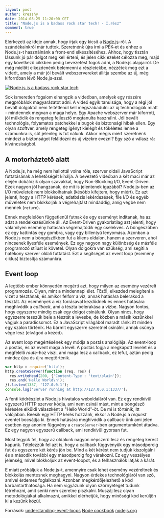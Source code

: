 ```yaml
---
layout: post
author: kresshy
date: 2014-03-25 11:20:00 CET
title: "Node.js is a badass rock star tech! - I.rész"
comment: true
---
```


Elérkezett az ideje annak, hogy írjak egy kicsit a [Node.js](http://nodejs.org/)-ről. A szándékainkról már tudtok. Szeretnénk újra írni a PÉK-et és ehhez a Node.js-t használnánk a front-end elkészítéséhez. Ahhoz, hogy tisztán lássunk jó pár dolgot meg kell érteni, és jelen cikk ezeket célozza meg, majd egy következő cikkben pedig bevezetést fogok adni, a Node.js alapjairól. De még mielőtt elkezdenénk belemenni a részletekbe, nézzétek meg ezt a videót, amely a már jól bevált webszervereket állítja szembe az új, még kiforróban lévő Node.js-szel.

[![Node.js is a badass rock star tech](http://img.youtube.com/vi/bzkRVzciAZg/0.jpg)](http://www.youtube.com/watch?v=bzkRVzciAZg)

Sok ismeretlen fogalom elhangzik a videóban, amelyek egy részére megpróbálok magyarázatot adni. A videó egyik tanulsága, hogy a régi jól bevált dolgoktól nem feltétlenül kell megszabadulni az új technológiák miatt - mindennek megvan a maga helye. Egy Apache webszerver már kiforrott, jól működik és rengeteg fejlesztő megtanulta használni. Jól bevált technológia, folyamatos patchekkel a bugok és biztonsági hibák ellen. Egy olyan szoftver, amely rengeteg igényt kielégít és tökéletes lenne a számunkra is, sőt jelenleg is fut nálunk. Akkor mégis miért szeretnénk mindezt a biztonságot feláldozni és új vizekre evezni? Egy szó a válasz rá: kíváncsiságból. 

## A motorháztető alatt

A Node.js, ha még nem hallottál volna róla, szerver oldali JavaScript futtatásának a lehetőségét kínálja. A bevezető videóban a két maci már az elején dobálózik olyan szavakkal, hogy Non-Blocking I/O, Event-Driven. Ezek nagyon jól hangzanak, de mit is jelentenek igazából? Node.js-ben az I/O műveletek nem blokkolhatnak (később kifejtem, hogy miért). Ez azt jelenti, hogy a HTTP kérések, adatbázis lekérdezések, file I/O és egyéb műveletek nem blokkolják a végrehajtást mindaddig, amíg végbe nem mennek (`return`).

Ennek megfelelően függetlenül futnak és egy eseményt indítanak, ha az adat a rendelkezésünkre áll. Az Event-Driven gyakorlatilag azt jelenti, hogy valamilyen esemény hatására végrehajtódik egy cselekvés. A böngészőben ez egy kattintás egy gombra, vagy egy billentyű lenyomása. Azonban a Node.js nem a böngészőkben fut a kliens oldalon, hanem a szerveren, ahol nincsenek ilyesféle események. Ez egy nagyon nagy különbség és másféle programozó stílust is követel. Olyan dolgokra van szükség, ami segíti a hatékony szerver oldali futtatást. Ezt a segítséget az event loop (esemény ciklus) biztosítja számunkra.

## Event loop

A legtöbb ember könnyedén megérti azt, hogy milyen az esemény vezérelt programozás. Olyan, mint a mindennapi élet. Főzöl, elkezded melegíteni a vizet a tésztának, és amikor felforr a víz, annak hatására belerakod a tésztát. Az események a víz forrásaval kezdődnek és ennek hatására meghívódik a _callback_, ami a tészta belerakása a vízbe. Nagyon fontos, hogy egyszerre mindig csak egy dolgot csinálunk. Olyan nincs, hogy egyszerre tesszük bele a tésztát a levesbe, de közben a másik kezünkkel vágjuk a paradicsomot. Ez a JavaScript világából maradt ránk: itt minden egy szálon történik. Ha bármit egyszerre szeretnél csinálni, annak csúnya vége lesz (elvágod a kezed).

Az event loop megértésének egy módja a postás analógiája. Az event-loop a postás, és az event maga a levél. A postás fogja a megkapott levelet és a megfelelő _route_-hoz viszi, ami maga lesz a callback, ez lefut, aztán pedig mindez újra és újra megtörténik.

~~~js
var http = require('http');
http.createServer(function (req, res) {
  res.writeHead(200, {'Content-Type': 'text/plain'});
  res.end('Hello World\n');
}).listen(1337, '127.0.0.1');
console.log('Server running at http://127.0.0.1:1337/');
~~~

A fenti kódrészlet a Node.js hivatalos weboldaláról van. Ez egy rendkívül egyszerű HTTP szerver kódja, ami nem csinál mást, mint a böngésző kérésére elküldi válaszként a "Hello World"-öt. De mi is történik, itt valójában. Beesik egy HTTP kérés hozzánk, ekkor a Node.js a _request_ eventet bocsájtja ki. Ennek hatására meghívódik a callback-ünk ami jelen esetben egy anonim függvény a `createServer`-ben argumentumként átadva. Ez egy nagyon egyszerű callback, ami rendkívül gyorsan fut.

Most tegyük fel, hogy az oldalunk nagyon népszerű lesz és rengeteg kérést kapunk. Tételezzük fel azt is, hogy a callback függvényük egy másodpercig fut és egyszerre két kérés jön be. Mind a két kérést nem tudjuk kiszolgálni és a második további egy másodpercig fog várakozni. Ez egy veszélyes jelenség, mivel blokkoljuk az event-loopot, és a felhasználók látják a kárát. 

E miatt próbáljuk a Node.js-t, amennyire csak lehet esemény vezéreltnek és blokkolás mentesnek meghagyni. Nagyon érdekes technológiáról van szó, amivel érdemes foglalkozni. Azonban megkérdőjelezhető a kód karbantarthatósága. Ha nem vigyázunk olyan szörnyeteget tudunk létrehozni, amit senki nem szeretne piszkálni. Muszáj lesz olyan metodológiákat alkalmazni, amikkel elérhetjük, hogy minőségi kód kerüljön ki a kezünk közül.

Források:
[understanding-event-loops](http://developer.yahoo.com/blogs/ydn/part-1-understanding-event-loops-writing-great-code-11401.html)
[Node cookbook](http://www.packtpub.com/node-to-guide-in-the-art-of-asynchronous-server-side-javascript-cookbook/book)
[nodejs.org](http://nodejs.org/)